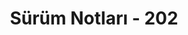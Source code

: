﻿---
title: Sürüm Notları - 202
second_title: Aspose.Cells Cloud Documen
type: docs
url: /tr/release-notes-2021/
description: Aspose.Cells Bulut, oluşturma, dönüştürme, birleştirme, bölme, korumalı, iç nesne işlemi vb. için Excel'i destekler
weight: 9
---
